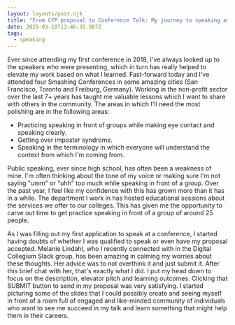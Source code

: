 ```yaml
---
layout: layouts/post.njk
title: "From CFP proposal to Conference Talk: My journey to speaking at a conference"
date: 2025-03-10T13:46:35.987Z
tags:
  - speaking
---
```

E﻿ver since attending my first conference in 2018, I've always looked up to the speakers who were presenting, which in turn has really helped to elevate my work based on what I learned. Fast-forward today and I've attended four Smashing Conferences in some amazing cities (San Francisco, Toronto and Freiburg, Germany). Working in the non-profit sector over the last 7+ years has taught me valuable lessons which I want to share with others in the community. The areas in which I'll need the most polishing are in the following areas:

* P﻿racticing speaking in front of groups while making eye contact and speaking clearly.
* Getting over imposter syndrome.
* S﻿peaking in the terminology in which everyone will understand the context from which I'm coming from.

P﻿ublic speaking, ever since high school, has often been a weakness of mine. I'm often thinking about the tone of my voice or making sure I'm not saying "umm" or "uhh" too much while speaking in front of a group. Over the past year, I feel like my confidence with this has grown more than it has in a while. The department I work in has hosted educational sessions about the services we offer to our colleges. This has given me the opportunity to carve out time to get practice speaking in front of a group of around 25 people.

A﻿s I was filling out my first application to speak at a conference, I started having doubts of whether I was qualified to speak or even have my proposal accepted. Melanie Lindahl, who I recently connected with in the Digital Collegium Slack group, has been amazing in calming my worries about these thoughts. Her advice was to not overthink it and just submit it. After this brief chat with her, that's exactly what I did. I put my head down to focus on the description, elevator pitch and learning outcomes. Clicking that SUBMIT button to send in my proposal was very satisfying. I started picturing some of the slides that I could possibly create and seeing myself in front of a room full of engaged and like-minded community of individuals who want to see me succeed in my talk and learn something that might help them in their careers.